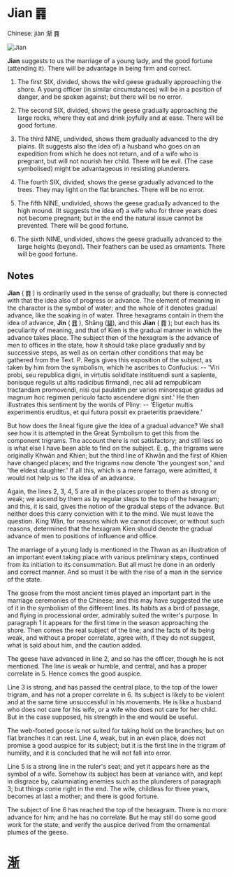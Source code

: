 # Jian ䷴

Chinese: jiàn 渐 ䷴

![Jian](https://88o.io/wp-content/uploads/2018/09/53-e6b890jian.jpg)

**Jian** suggests to us the marriage of a young lady, and the good fortune (attending it). There will be advantage in being firm and correct.

1. The first SIX, divided, shows the wild geese gradually approaching the shore. A young officer (in similar circumstances) will be in a position of danger, and be spoken against; but there will be no error.

2. The second SIX, divided, shows the geese gradually approaching the large rocks, where they eat and drink joyfully and at ease. There will be good fortune.

3. The third NINE, undivided, shows them gradually advanced to the dry plains. (It suggests also the idea of) a husband who goes on an expedition from which he does not return, and of a wife who is pregnant, but will not nourish her child. There will be evil. (The case symbolised) might be advantageous in resisting plunderers.

4. The fourth SIX, divided, shows the geese gradually advanced to the trees. They may light on the flat branches. There will be no error.

5. The fifth NINE, undivided, shows the geese gradually advanced to the high mound. (It suggests the idea of) a wife who for three years does not become pregnant; but in the end the natural issue cannot be prevented. There will be good fortune.

6. The sixth NINE, undivided, shows the geese gradually advanced to the large heights (beyond). Their feathers can be used as ornaments. There will be good fortune.

## Notes

**Jian** ( ䷴ ) is ordinarily used in the sense of gradually; but there is connected with that the idea also of progress or advance. The element of meaning in the character is the symbol of water; and the whole of it denotes gradual advance, like the soaking in of water. Three hexagrams contain in them the idea of advance, **Jin** ( [䷢](e6998bjin.md) ), Shăng ([䷭](e58d87sheng.md)), and this **Jian** ( ䷴ ); but each has its peculiarity of meaning, and that of Kien is the gradual manner in which the advance takes place. The subject then of the hexagram is the advance of men to offices in the state, how it should take place gradually and by successive steps, as well as on certain other conditions that may be gathered from the Text. P. Regis gives this exposition of the subject, as taken by him from the symbolism, which he ascribes to Confucius: -- 'Viri probi, seu republica digni, in virtutis soliditate instituendi sunt a sapiente, bonisque regulis ut altis radicibus firmandi, nec alii ad rempublicam tractandam promovendi, nisi qui paulatim per varios minoresque gradus ad magnum hoc regimen periculo facto ascendere digni sint.' He then illustrates this sentiment by the words of Pliny: -- 'Eligetur multis experimentis eruditus, et qui futura possit ex praeteritis praevidere.'

But how does the lineal figure give the idea of a gradual advance? We shall see how it is attempted in the Great Symbolism to get this from the component trigrams. The account there is not satisfactory; and still less so is what else I have been able to find on the subject. E. g., the trigrams were originally Khwăn and Khien; but the third line of Khwăn and the first of Khien have changed places; and the trigrams now denote 'the youngest son,' and 'the eldest daughter.' If all this, which is a mere farrago, were admitted, it would not help us to the idea of an advance.

Again, the lines 2, 3, 4, 5 are all in the places proper to them as strong or weak; we ascend by them as by regular steps to the top of the hexagram; and this, it is said, gives the notion of the gradual steps of the advance. But neither does this carry conviction with it to the mind. We must leave the question. King Wăn, for reasons which we cannot discover, or without such reasons, determined that the hexagram Kien should denote the gradual advance of men to positions of influence and office.

The marriage of a young lady is mentioned in the Thwan as an illustration of an important event taking place with various preliminary steps, continued from its initiation to its consummation. But all must he done in an orderly and correct manner. And so must it be with the rise of a man in the service of the state.

The goose from the most ancient times played an important part in the marriage ceremonies of the Chinese; and this may have suggested the use of it in the symbolism of the different lines. Its habits as a bird of passage, and flying in processional order, admirably suited the writer's purpose. In paragraph 1 it appears for the first time in the season approaching the shore. Then comes the real subject of the line; and the facts of its being weak, and without a proper correlate, agree with, if they do not suggest, what is said about him, and the caution added.

The geese have advanced in line 2, and so has the officer, though he is not mentioned. The line is weak or humble, and central, and has a proper correlate in 5. Hence comes the good auspice.

Line 3 is strong, and has passed the central place, to the top of the lower trigram, and has not a proper correlate in 6. Its subject is likely to be violent and at the same time unsuccessful in his movements. He is like a husband who does not care for his wife, or a wife who does not care for her child. But in the case supposed, his strength in the end would be useful.

The web-footed goose is not suited for taking hold on the branches; but on flat branches it can rest. Line 4, weak, but in an even place, does not promise a good auspice for its subject; but it is the first line in the trigram of humility, and it is concluded that he will not fall into error.

Line 5 is a strong line in the ruler's seat; and yet it appears here as the symbol of a wife. Somehow its subject has been at variance with, and kept in disgrace by, calumniating enemies such as the plunderers of paragraph 3; but things come right in the end. The wife, childless for three years, becomes at last a mother; and there is good fortune.

The subject of line 6 has reached the top of the hexagram. There is no more advance for him; and he has no correlate. But he may still do some good work for the state, and verify the auspice derived from the ornamental plumes of the geese.

# [渐](./e6b890jian_cn.md)
